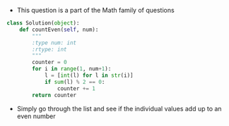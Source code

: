 - This question is a part of the Math family of questions

```python
class Solution(object):
	def countEven(self, num):
		"""
		:type num: int
		:rtype: int
		"""
		counter = 0
		for i in range(1, num+1):
			l = [int(l) for l in str(i)]
			if sum(l) % 2 == 0:
				counter += 1
		return counter
```

- Simply go through the list and see if the individual values add up to an even number